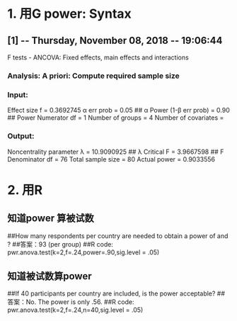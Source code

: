 # 1. 用G power: Syntax

## [1] -- Thursday, November 08, 2018 -- 19:06:44
   F tests - ANCOVA: Fixed effects, main effects and interactions

### Analysis: A priori: Compute required sample size

### Input: 
Effect size f = 0.3692745
α err prob = 0.05   ## α
Power (1-β err prob) = 0.90   ## Power
Numerator df = 1
Number of groups = 4
Number of covariates =

### Output: 
Noncentrality parameter λ = 10.9090925   ## λ
Critical F = 3.9667598    ## F
Denominator df = 76
Total sample size = 80
Actual power = 0.9033556


# 2. 用R
## 知道power 算被试数
##How many respondents per country are needed to obtain a power of  and ?
##答案：93 (per group)
##R code: 
pwr.anova.test(k=2,f=.24,power=.90,sig.level = .05)

## 知道被试数算power 
##If 40 participants per country are included, is the power acceptable?
##答案：No. The power is only .56.
##R code: 
pwr.anova.test(k=2,f=.24,n=40,sig.level = .05)
